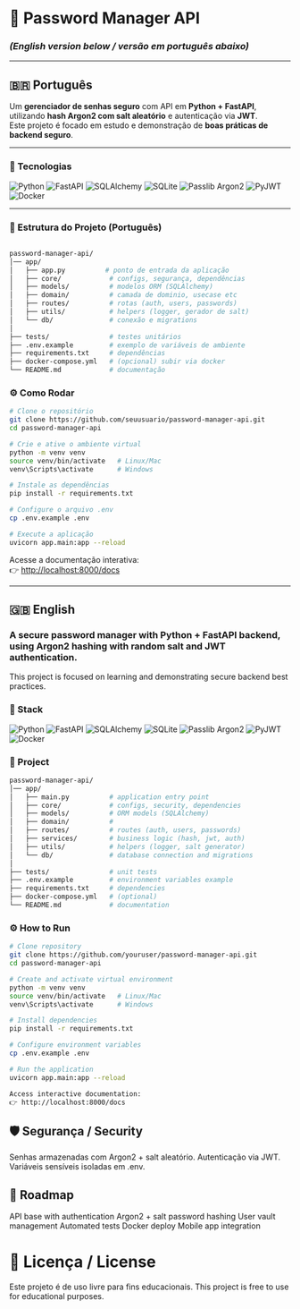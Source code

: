 # 🔐 Password Manager API


### *(English version below / versão em português abaixo)*  

---

## 🇧🇷 Português

Um **gerenciador de senhas seguro** com API em **Python + FastAPI**, utilizando **hash Argon2 com salt aleatório** e autenticação via **JWT**.  
Este projeto é focado em estudo e demonstração de **boas práticas de backend seguro**.  

---

### 🚀 Tecnologias
<p align="left">
  <!-- Python -->
  <img src="https://img.shields.io/badge/Python-3.10+-blue?logo=python&logoColor=white" alt="Python" />
  
  <!-- FastAPI -->
  <img src="https://img.shields.io/badge/FastAPI-0.95+-009688?logo=fastapi&logoColor=white" alt="FastAPI" />
  
  <!-- SQLAlchemy + SQLite/Postgres -->
  <img src="https://img.shields.io/badge/SQLAlchemy-red?logo=databricks&logoColor=white" alt="SQLAlchemy" />
  <img src="https://img.shields.io/badge/SQLite-07405e?logo=sqlite&logoColor=white" alt="SQLite" />
  
  <!-- Passlib -->
  <img src="https://img.shields.io/badge/Passlib-Argon2-green" alt="Passlib Argon2" />
  
  <!-- PyJWT -->
  <img src="https://img.shields.io/badge/PyJWT-Auth-orange" alt="PyJWT" />
  
  <!-- Docker -->
  <img src="https://img.shields.io/badge/Docker-blue?logo=docker&logoColor=white" alt="Docker" />
</p>

---
### 📂 Estrutura do Projeto (Português)
```bash

password-manager-api/
│── app/
│   ├── app.py          # ponto de entrada da aplicação
│   ├── core/            # configs, segurança, dependências
│   ├── models/          # modelos ORM (SQLAlchemy)
│   ├── domain/          # camada de dominio, usecase etc
│   ├── routes/          # rotas (auth, users, passwords)
│   ├── utils/           # helpers (logger, gerador de salt)
│   └── db/              # conexão e migrations
│
├── tests/               # testes unitários
├── .env.example         # exemplo de variáveis de ambiente
├── requirements.txt     # dependências
├── docker-compose.yml   # (opcional) subir via docker
└── README.md            # documentação

```
### ⚙️ Como Rodar
```bash
# Clone o repositório
git clone https://github.com/seuusuario/password-manager-api.git
cd password-manager-api

# Crie e ative o ambiente virtual
python -m venv venv
source venv/bin/activate   # Linux/Mac
venv\Scripts\activate      # Windows

# Instale as dependências
pip install -r requirements.txt

# Configure o arquivo .env
cp .env.example .env

# Execute a aplicação
uvicorn app.main:app --reload

```
Acesse a documentação interativa:  
👉 [http://localhost:8000/docs](http://localhost:8000/docs)

---


## 🇬🇧 English

### A secure password manager with Python + FastAPI backend, using Argon2 hashing with random salt and JWT authentication.
This project is focused on learning and demonstrating secure backend best practices.

### 🚀 Stack
<p align="left">
  <!-- Python -->
  <img src="https://img.shields.io/badge/Python-3.10+-blue?logo=python&logoColor=white" alt="Python" />
  
  <!-- FastAPI -->
  <img src="https://img.shields.io/badge/FastAPI-0.95+-009688?logo=fastapi&logoColor=white" alt="FastAPI" />
  
  <!-- SQLAlchemy + SQLite/Postgres -->
  <img src="https://img.shields.io/badge/SQLAlchemy-red?logo=databricks&logoColor=white" alt="SQLAlchemy" />
  <img src="https://img.shields.io/badge/SQLite-07405e?logo=sqlite&logoColor=white" alt="SQLite" />
  
  <!-- Passlib -->
  <img src="https://img.shields.io/badge/Passlib-Argon2-green" alt="Passlib Argon2" />
  
  <!-- PyJWT -->
  <img src="https://img.shields.io/badge/PyJWT-Auth-orange" alt="PyJWT" />
  
  <!-- Docker -->
  <img src="https://img.shields.io/badge/Docker-blue?logo=docker&logoColor=white" alt="Docker" />
</p>

### 📂 Project 
```bash
password-manager-api/
│── app/
│   ├── main.py          # application entry point
│   ├── core/            # configs, security, dependencies
│   ├── models/          # ORM models (SQLAlchemy)
│   ├── domain/          #
│   ├── routes/          # routes (auth, users, passwords)
│   ├── services/        # business logic (hash, jwt, auth)
│   ├── utils/           # helpers (logger, salt generator)
│   └── db/              # database connection and migrations
│
├── tests/               # unit tests
├── .env.example         # environment variables example
├── requirements.txt     # dependencies
├── docker-compose.yml   # (optional)
└── README.md            # documentation
```

### ⚙️ How to Run
```bash
# Clone repository
git clone https://github.com/youruser/password-manager-api.git
cd password-manager-api

# Create and activate virtual environment
python -m venv venv
source venv/bin/activate   # Linux/Mac
venv\Scripts\activate      # Windows

# Install dependencies
pip install -r requirements.txt

# Configure environment variables
cp .env.example .env

# Run the application
uvicorn app.main:app --reload

Access interactive documentation:
👉 http://localhost:8000/docs
```
## 🛡️ Segurança / Security

Senhas armazenadas com Argon2 + salt aleatório.
Autenticação via JWT.
Variáveis sensíveis isoladas em .env.

## 📌 Roadmap

API base with authentication
Argon2 + salt password hashing
User vault management
Automated tests
Docker deploy
Mobile app integration

# 📜 Licença / License

Este projeto é de uso livre para fins educacionais. 
This project is free to use for educational purposes.
